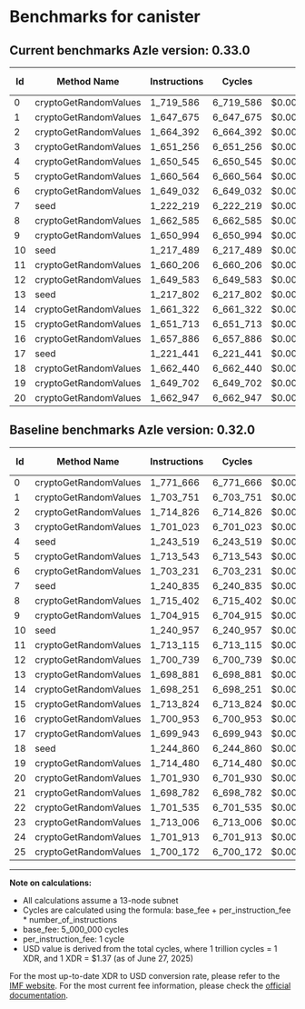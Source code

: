 # Benchmarks for canister

## Current benchmarks Azle version: 0.33.0
| Id | Method Name | Instructions | Cycles | USD | USD/Million Calls | Change |
|-----------|-------------|------------|--------|-----|--------------|-------|
| 0 | cryptoGetRandomValues | 1_719_586 | 6_719_586 | $0.0000092058 | $9.20 | <font color="green">-52_080</font> |
| 1 | cryptoGetRandomValues | 1_647_675 | 6_647_675 | $0.0000091073 | $9.10 | <font color="green">-56_076</font> |
| 2 | cryptoGetRandomValues | 1_664_392 | 6_664_392 | $0.0000091302 | $9.13 | <font color="green">-50_434</font> |
| 3 | cryptoGetRandomValues | 1_651_256 | 6_651_256 | $0.0000091122 | $9.11 | <font color="green">-49_767</font> |
| 4 | cryptoGetRandomValues | 1_650_545 | 6_650_545 | $0.0000091112 | $9.11 | <font color="red">+407_026</font> |
| 5 | cryptoGetRandomValues | 1_660_564 | 6_660_564 | $0.0000091250 | $9.12 | <font color="green">-52_979</font> |
| 6 | cryptoGetRandomValues | 1_649_032 | 6_649_032 | $0.0000091092 | $9.10 | <font color="green">-54_199</font> |
| 7 | seed | 1_222_219 | 6_222_219 | $0.0000085244 | $8.52 | <font color="green">-18_616</font> |
| 8 | cryptoGetRandomValues | 1_662_585 | 6_662_585 | $0.0000091277 | $9.12 | <font color="green">-52_817</font> |
| 9 | cryptoGetRandomValues | 1_650_994 | 6_650_994 | $0.0000091119 | $9.11 | <font color="green">-53_921</font> |
| 10 | seed | 1_217_489 | 6_217_489 | $0.0000085180 | $8.51 | <font color="green">-23_468</font> |
| 11 | cryptoGetRandomValues | 1_660_206 | 6_660_206 | $0.0000091245 | $9.12 | <font color="green">-52_909</font> |
| 12 | cryptoGetRandomValues | 1_649_583 | 6_649_583 | $0.0000091099 | $9.10 | <font color="green">-51_156</font> |
| 13 | seed | 1_217_802 | 6_217_802 | $0.0000085184 | $8.51 | <font color="green">-481_079</font> |
| 14 | cryptoGetRandomValues | 1_661_322 | 6_661_322 | $0.0000091260 | $9.12 | <font color="green">-36_929</font> |
| 15 | cryptoGetRandomValues | 1_651_713 | 6_651_713 | $0.0000091128 | $9.11 | <font color="green">-62_111</font> |
| 16 | cryptoGetRandomValues | 1_657_886 | 6_657_886 | $0.0000091213 | $9.12 | <font color="green">-43_067</font> |
| 17 | seed | 1_221_441 | 6_221_441 | $0.0000085234 | $8.52 | <font color="green">-478_502</font> |
| 18 | cryptoGetRandomValues | 1_662_440 | 6_662_440 | $0.0000091275 | $9.12 | <font color="red">+417_580</font> |
| 19 | cryptoGetRandomValues | 1_649_702 | 6_649_702 | $0.0000091101 | $9.11 | <font color="green">-64_778</font> |
| 20 | cryptoGetRandomValues | 1_662_947 | 6_662_947 | $0.0000091282 | $9.12 | <font color="green">-38_983</font> |

## Baseline benchmarks Azle version: 0.32.0
| Id | Method Name | Instructions | Cycles | USD | USD/Million Calls |
|-----------|-------------|------------|--------|-----|--------------|
| 0 | cryptoGetRandomValues | 1_771_666 | 6_771_666 | $0.0000092772 | $9.27 |
| 1 | cryptoGetRandomValues | 1_703_751 | 6_703_751 | $0.0000091841 | $9.18 |
| 2 | cryptoGetRandomValues | 1_714_826 | 6_714_826 | $0.0000091993 | $9.19 |
| 3 | cryptoGetRandomValues | 1_701_023 | 6_701_023 | $0.0000091804 | $9.18 |
| 4 | seed | 1_243_519 | 6_243_519 | $0.0000085536 | $8.55 |
| 5 | cryptoGetRandomValues | 1_713_543 | 6_713_543 | $0.0000091976 | $9.19 |
| 6 | cryptoGetRandomValues | 1_703_231 | 6_703_231 | $0.0000091834 | $9.18 |
| 7 | seed | 1_240_835 | 6_240_835 | $0.0000085499 | $8.54 |
| 8 | cryptoGetRandomValues | 1_715_402 | 6_715_402 | $0.0000092001 | $9.20 |
| 9 | cryptoGetRandomValues | 1_704_915 | 6_704_915 | $0.0000091857 | $9.18 |
| 10 | seed | 1_240_957 | 6_240_957 | $0.0000085501 | $8.55 |
| 11 | cryptoGetRandomValues | 1_713_115 | 6_713_115 | $0.0000091970 | $9.19 |
| 12 | cryptoGetRandomValues | 1_700_739 | 6_700_739 | $0.0000091800 | $9.18 |
| 13 | cryptoGetRandomValues | 1_698_881 | 6_698_881 | $0.0000091775 | $9.17 |
| 14 | cryptoGetRandomValues | 1_698_251 | 6_698_251 | $0.0000091766 | $9.17 |
| 15 | cryptoGetRandomValues | 1_713_824 | 6_713_824 | $0.0000091979 | $9.19 |
| 16 | cryptoGetRandomValues | 1_700_953 | 6_700_953 | $0.0000091803 | $9.18 |
| 17 | cryptoGetRandomValues | 1_699_943 | 6_699_943 | $0.0000091789 | $9.17 |
| 18 | seed | 1_244_860 | 6_244_860 | $0.0000085555 | $8.55 |
| 19 | cryptoGetRandomValues | 1_714_480 | 6_714_480 | $0.0000091988 | $9.19 |
| 20 | cryptoGetRandomValues | 1_701_930 | 6_701_930 | $0.0000091816 | $9.18 |
| 21 | cryptoGetRandomValues | 1_698_782 | 6_698_782 | $0.0000091773 | $9.17 |
| 22 | cryptoGetRandomValues | 1_701_535 | 6_701_535 | $0.0000091811 | $9.18 |
| 23 | cryptoGetRandomValues | 1_713_006 | 6_713_006 | $0.0000091968 | $9.19 |
| 24 | cryptoGetRandomValues | 1_701_913 | 6_701_913 | $0.0000091816 | $9.18 |
| 25 | cryptoGetRandomValues | 1_700_172 | 6_700_172 | $0.0000091792 | $9.17 |



---

**Note on calculations:**
- All calculations assume a 13-node subnet
- Cycles are calculated using the formula: base_fee + per_instruction_fee \* number_of_instructions
- base_fee: 5_000_000 cycles
- per_instruction_fee: 1 cycle
- USD value is derived from the total cycles, where 1 trillion cycles = 1 XDR, and 1 XDR = $1.37 (as of June 27, 2025)

For the most up-to-date XDR to USD conversion rate, please refer to the [IMF website](https://www.imf.org/external/np/fin/data/rms_sdrv.aspx).
For the most current fee information, please check the [official documentation](https://internetcomputer.org/docs/references/cycles-cost-formulas).